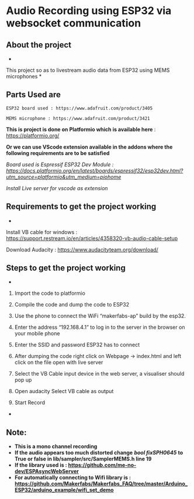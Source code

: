 # Audio Recording using ESP32 via websocket communication

## About the project

*
This project so as to livestream audio data from ESP32 using MEMS microphones 
*

## Parts Used are 

```
ESP32 board used : https://www.adafruit.com/product/3405

MEMS microphone : https://www.adafruit.com/product/3421
```


**This is project is done on Platformio which is available here**  :  https://platformio.org/

**Or we can use VScode extension available in the addons where the following requirements are to be satisfied**

*Board used is Espressif ESP32 Dev Module : https://docs.platformio.org/en/latest/boards/espressif32/esp32dev.html?utm_source=platformio&utm_medium=piohome*

*Install Live server for vscode as extension*



## Requirements to get the project working
*
Install VB cable for windows : https://support.restream.io/en/articles/4358320-vb-audio-cable-setup

Download Audacity : https://www.audacityteam.org/download/


## Steps to get the project working

*
1) Import the code to platformio 

2) Compile the code and dump the code to ESP32

3) Use the phone to connect the WiFi “makerfabs-ap” build by the esp32.

4) Enter the address “192.168.4.1” to log in to the server in the browser on your mobile phone 

5) Enter the SSID and password ESP32 has to connect

6) After dumping the code right click on Webpage -> index.html and left click on the file open with live server

7) Select the VB Cable input device in the web server, a visualiser should pop up

8) Open audacity Select VB cable as output

9) Start Record
*


## Note:
-	**This is a mono channel recording** 
- **If the audio appears too much distorted change** ***bool fixSPH0645*** **to True or false in lib/sampler/src/SamplerMEMS.h line 19**
- **If the library used is : https://github.com/me-no-dev/ESPAsyncWebServer**
- **For automatically connecting to Wifi library is : https://github.com/Makerfabs/Makerfabs_FAQ/tree/master/Arduino_ESP32/arduino_example/wifi_set_demo**
